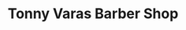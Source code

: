 ---
title: "Tonny Varas Barber Shop"
url: /ciudad-satelite/tonny-varas-barber-shop/
shop: Friseur
---